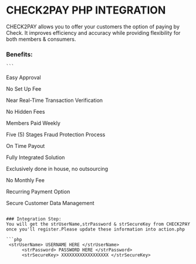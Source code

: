 # CHECK2PAY PHP INTEGRATION

 CHECK2PAY allows you to offer your customers the option of paying by Check. It improves efficiency and accuracy while providing flexibility for both members & consumers.

### Benefits:
 	```	
  Easy Approval	
  
  No Set Up Fee	
  
  Near Real-Time Transaction Verification 
  
  No Hidden Fees	
  
  Members Paid Weekly	
  
  Five (5) Stages Fraud Protection Process
  
  On Time Payout	
  
  Fully Integrated Solution	
  
  Exclusively done in house, no outsourcing
  
  No Monthly Fee
  
  Recurring Payment Option	
  
  Secure Customer Data Management
  
  
```

### Integration Step:
You will get the strUserName,strPassword & strSecureKey from CHECK2PAY once you'll register.Please update these information into action.php

```php
 <strUserName> USERNAME HERE </strUserName>
      <strPassword> PASSWORD HERE </strPassword>
      <strSecureKey> XXXXXXXXXXXXXXXXXX </strSecureKey>
```


